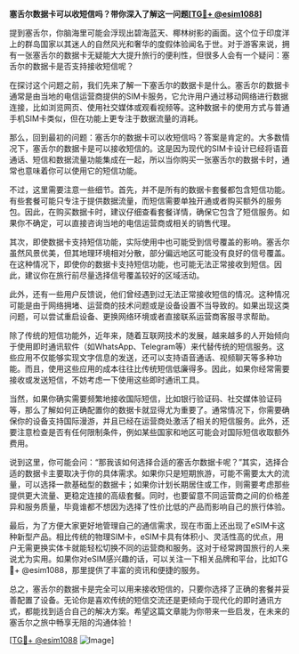**塞舌尔数据卡可以收短信吗？带你深入了解这一问题[[TG💪+ @esim1088](https://t.me/s/esim1088)]**

提到塞舌尔，你脑海里可能会浮现出碧海蓝天、椰林树影的画面。这个位于印度洋上的群岛国家以其迷人的自然风光和奢华的度假体验闻名于世。对于游客来说，拥有一张塞舌尔的数据卡无疑能大大提升旅行的便利性，但很多人会有一个疑问：塞舌尔的数据卡是否支持接收短信呢？

在探讨这个问题之前，我们先来了解一下塞舌尔的数据卡是什么。塞舌尔的数据卡通常是由当地的电信运营商提供的SIM卡服务，它允许用户通过移动网络进行数据连接，比如浏览网页、使用社交媒体或观看视频等。这种数据卡的使用方式与普通手机SIM卡类似，但在功能上更专注于数据流量的消耗。

那么，回到最初的问题：塞舌尔的数据卡可以收短信吗？答案是肯定的。大多数情况下，塞舌尔的数据卡是可以接收短信的。这是因为现代的SIM卡设计已经将语音通话、短信和数据流量功能集成在一起，所以当你购买一张塞舌尔的数据卡时，通常也意味着你可以使用它的短信功能。

不过，这里需要注意一些细节。首先，并不是所有的数据卡套餐都包含短信功能。有些套餐可能只专注于提供数据流量，而短信需要单独开通或者购买额外的服务包。因此，在购买数据卡时，建议仔细查看套餐详情，确保它包含了短信服务。如果你不确定，可以直接咨询当地的电信运营商或相关的销售代理。

其次，即使数据卡支持短信功能，实际使用中也可能受到信号覆盖的影响。塞舌尔虽然风景优美，但其地理环境相对分散，部分偏远地区可能没有良好的信号覆盖。在这种情况下，即使你的数据卡支持短信功能，也可能无法正常接收到短信。因此，建议你在旅行前尽量选择信号覆盖较好的区域活动。

此外，还有一些用户反馈说，他们曾经遇到过无法正常接收短信的情况。这种情况可能是由于网络拥堵、运营商的技术问题或是设备设置不当导致的。如果出现这类问题，可以尝试重启设备、更换网络环境或者直接联系运营商客服寻求帮助。

除了传统的短信功能外，近年来，随着互联网技术的发展，越来越多的人开始倾向于使用即时通讯软件（如WhatsApp、Telegram等）来代替传统的短信服务。这些应用不仅能够实现文字信息的发送，还可以支持语音通话、视频聊天等多种功能。而且，使用这些应用的成本往往比传统短信低廉得多。因此，如果你经常需要接收或发送短信，不妨考虑一下使用这些即时通讯工具。

当然，如果你确实需要频繁地接收国际短信，比如银行验证码、社交媒体验证码等，那么了解如何正确配置你的数据卡就显得尤为重要了。通常情况下，你需要确保你的设备支持国际漫游，并且已经在运营商处激活了相关的短信服务。此外，还要注意检查是否有任何限制条件，例如某些国家和地区可能会对国际短信收取额外费用。

说到这里，你可能会问：“那我该如何选择合适的塞舌尔数据卡呢？”其实，选择合适的数据卡主要取决于你的具体需求。如果你只是短期旅游，可能不需要太大的流量，可以选择一款基础型的数据卡；如果你计划长期居住或工作，则需要考虑那些提供更大流量、更稳定连接的高级套餐。同时，也要留意不同运营商之间的价格差异和服务质量，毕竟谁都不想因为选择了性价比低的产品而影响自己的旅行体验。

最后，为了方便大家更好地管理自己的通信需求，现在市面上还出现了eSIM卡这种新型产品。相比传统的物理SIM卡，eSIM卡具有体积小、灵活性高的优点，用户无需更换实体卡就能轻松切换不同的运营商和服务。这对于经常跨国旅行的人来说尤为实用。如果你对eSIM感兴趣的话，可以关注一下相关品牌和平台，比如TG💪+ @esim1088，那里提供了丰富的资讯和便捷的服务。

总之，塞舌尔的数据卡是完全可以用来接收短信的，只要你选择了正确的套餐并妥善配置了设备。无论你是喜欢传统的短信交流还是更倾向于现代化的即时通讯方式，都能找到适合自己的解决方案。希望这篇文章能为你带来一些启发，在未来的塞舌尔之旅中畅享无阻的沟通体验！

[[TG💪+ @esim1088](https://t.me/s/esim1088) ![Image](https://i.postimg.cc/4NQfJmqS/Snipaste-2025-05-13-00-14-12.png)]